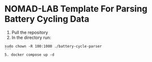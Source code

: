 # NOMAD-LAB Template For Parsing Battery Cycling Data

1. Pull the repository
3. In the directory run:
```
sudo chown -R 100:1000 ./battery-cycle-parser
´´´
5. docker compose up -d
